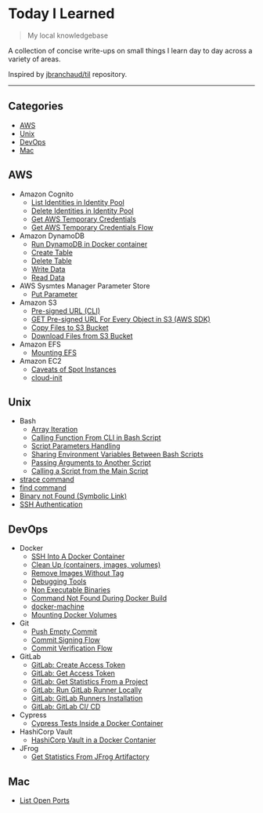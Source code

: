 # Today I Learned

> My local knowledgebase

A collection of concise write-ups on small things I learn day to day across a variety of areas.

Inspired by [jbranchaud/til](https://github.com/jbranchaud/til) repository.

---

## Categories

- [AWS](#aws)
- [Unix](#unix)
- [DevOps](#devops)
- [Mac](#mac)

## AWS
- Amazon Cognito
    - [List Identities in Identity Pool](aws/Amazon-Cognito/list-identities.md)
    - [Delete Identities in Identity Pool](aws/Amazon-Cognito/delete-identities.md)
    - [Get AWS Temporary Credentials](/aws/Amazon-Cognito/temporary-credentials.md)
    - [Get AWS Temporary Credentials Flow](/aws/Amazon-Cognito/temporary-credentials-flow.md)
- Amazon DynamoDB
    - [Run DynamoDB in Docker container](/aws/Amazon-DynamoDB/run-dynamodb-locally.md)
    - [Create Table](/aws/Amazon-DynamoDB/dynamodb-create-table.md)
    - [Delete Table](/aws/Amazon-DynamoDB/dynamodb-delete-table.md)
    - [Write Data](/aws/Amazon-DynamoDB/dynamodb-write.md)
    - [Read Data](/aws/Amazon-DynamoDB/dynamodb-read.md)
- AWS Sysmtes Manager Parameter Store
    - [Put Parameter](/aws/AWS-SSM/put-parameter-ssm.md)
- Amazon S3
    - [Pre-signed URL (CLI)](aws/Amazon-S3/s3-pre-signed-url.md)
    - [GET Pre-signed URL For Every Object in S3 (AWS SDK)](/aws/Amazon-S3/pre-signed-url-for-each-object.md)
    - [Copy Files to S3 Bucket](/aws/Amazon-S3/copy-files-to-s3.md)
    - [Download Files from S3 Bucket](/aws/Amazon-S3/download-files-from-s3.md)
- Amazon EFS
    - [Mounting EFS](/aws/Amazon-EFS/mounting-efs.md)
- Amazon EC2
    - [Caveats of Spot Instances](/aws/Amazon-EC2/spot-instances.md)
    - [cloud-init](/aws/Amazon-EC2/cloud-init.md)

## Unix
- Bash
    - [Array Iteration](/unix/array-iteration.md)
    - [Calling Function From CLI in Bash Script](/unix/call-function-from-script.md)
    - [Script Parameters Handling](/unix/script-parameters-handling.md)
    - [Sharing Environment Variables Between Bash Scripts](/unix/sharing-env-variables.md)
    - [Passing Arguments to Another Script](/unix/passing-arguments-to-script.md)
    - [Calling a Script from the Main Script](/unix/calling-script-from-main-script.md)
- [strace command](/unix/trace-command.md)
- [find command](/unix/find-command.md)
- [Binary not Found (Symbolic Link)](/unix/binary-not-found.md)
- [SSH Authentication](/unix/ssh-authentication.md)

## DevOps
- Docker
    - [SSH Into A Docker Container](/devops/docker/ssh-into-a-docker-container.md)
    - [Clean Up (containers, images, volumes)](/devops/docker/clean-up.md)
    - [Remove Images Without Tag](/devops/docker/remove-images-without-tag.md)
    - [Debugging Tools](/devops/docker/debugging-tools.md)
    - [Non Executable Binaries](/unix/non-executable-binary.md)
    - [Command Not Found During Docker Build](/devops/docker/command-not-found.md)
    - [docker-machine](/devops/docker/docker-machine.md)
    - [Mounting Docker Volumes](/devops/docker/mounting-volumes.md)
- Git
    - [Push Empty Commit](/devops/git/push-empty-commit.md)
    - [Commit Signing Flow](/devops/git/commit-signing.md)
    - [Commit Verification Flow](/devops/git/commit-verification.md)
- GitLab
    - [GitLab: Create Access Token](/devops/gitlab/create-access-token-gitlab.md)
    - [GitLab: Get Access Token](/devops/gitlab/get-access-token-gitlab.md)
    - [GitLab: Get Statistics From a Project](/devops/gitlab/get-statistics-gitlab.md)
    - [GitLab: Run GitLab Runner Locally](/devops/gitlab/run-gitlab-runner-locally.md)
    - [GitLab: GitLab Runners Installation](/devops/gitlab/install-gitlab-runners.md)
    - [GitLab: GitLab CI/ CD](/devops/gitlab/gitlab-ci-cd.md)
- Cypress
    - [Cypress Tests Inside a Docker Container](devops/cypress-docker-container.md)
- HashiCorp Vault
    - [HashiCorp Vault in a Docker Contanier](devops/hashicorp-vault.md)
- JFrog
    - [Get Statistics From JFrog Artifactory](/devops/jfrog/get-statistics.md)

## Mac
- [List Open Ports](mac/list-ports.md)
